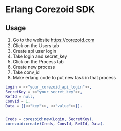 # Erlang Corezoid SDK

## Usage

1. Go to the website https://corezoid.com
2. Click on the Users tab
3. Create api user login
4. Take login and secret_key
5. Click on the Process tab
5. Create new process
6. Take conv_id
7. Make erlang code to put new task in that process

```erlang
Login = <<"your_corezoid_api_login">>,
SecretKey = <<"your_secret_key">>,
RefId = null,
ConvId = 1, 
Data = [{<<"key">>, <<"value">>}].


Creds = corezoid:new(Login, SecretKey).
corezoid:create(Creds, ConvId, RefId, Data).
```



